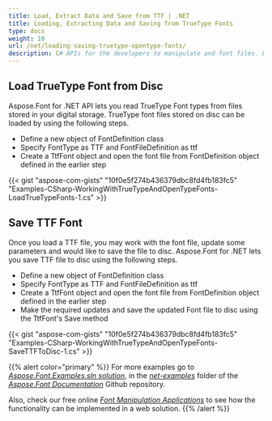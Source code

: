 ```yaml
---
title: Load, Extract Data and Save from TTF | .NET
title: Loading, Extracting Data and Saving from TrueType Fonts
type: docs
weight: 10
url: /net/loading-saving-truetype-opentype-fonts/
description: C# APIs for the developers to manipulate and font files. Learn the fundamentals on how to load and save TTF and OTF fonts within .NET.
---
```

## **Load TrueType Font from Disc**
Aspose.Font for .NET API lets you read TrueType Font types from files stored in your digital storage. TrueType font files stored on disc can be loaded by using the following steps.
 * Define a new object of FontDefinition class
 * Specify FontType as TTF and FontFileDefinition as ttf
 * Create a TtfFont object and open the font file from FontDefinition object defined in the earlier step

{{< gist "aspose-com-gists" "10f0e5f274b436379dbc8fd4fb183fc5" "Examples-CSharp-WorkingWithTrueTypeAndOpenTypeFonts-LoadTrueTypeFonts-1.cs" >}}

## **Save TTF Font**
Once you load a TTF file, you may work with the font file, update some parameters and would like to save the file to disc. Aspose.Font for .NET lets you save TTF file to disc using the following steps.

 * Define a new object of FontDefinition class
 * Specify FontType as TTF and FontFileDefinition as ttf
 * Create a TtfFont object and open the font file from FontDefinition object defined in the earlier step
 * Make the required updates and save the updated Font file to disc using the TtfFont's Save method

 {{< gist "aspose-com-gists" "10f0e5f274b436379dbc8fd4fb183fc5" "Examples-CSharp-WorkingWithTrueTypeAndOpenTypeFonts-SaveTTFToDisc-1.cs" >}}

{{% alert color="primary" %}}
For more examples go to [*Aspose.Font.Examples.sln solution*](https://github.com/aspose-font/Aspose.Font-Documentation/tree/master/net-examples), in the [*net-examples*](https://github.com/aspose-font/Aspose.Font-Documentation/tree/master/net-examples) folder of the [*Aspose.Font Documentation*](https://github.com/aspose-font/Aspose.Font-Documentation) Github repository.

Also, check our free online [*Font Manipulation Applications*](https://products.aspose.app/font/) to see how the functionality can be implemented in a web solution.
{{% /alert %}}
